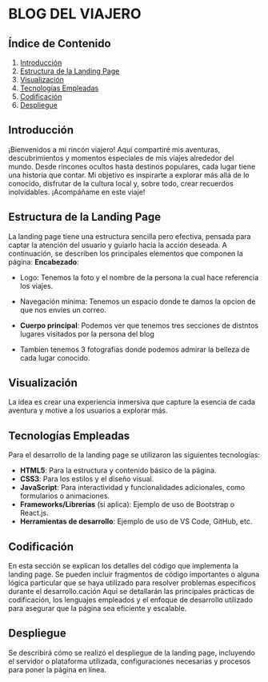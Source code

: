 # BLOG DEL VIAJERO

## Índice de Contenido
1. [Introducción](#introducción)
2. [Estructura de la Landing Page](#estructura-de-la-landing-page)
3. [Visualización](#visualización)
4. [Tecnologías Empleadas](#tecnologías-empleadas)
5. [Codificación](#codificación)
6. [Despliegue](#despliegue)

## Introducción
¡Bienvenidos a mi rincón viajero! Aquí compartiré mis aventuras, descubrimientos y momentos especiales de mis viajes alrededor del mundo. Desde rincones ocultos hasta destinos populares, cada lugar tiene una historia que contar. Mi objetivo es inspirarte a explorar más allá de lo conocido, disfrutar de la cultura local y, sobre todo, crear recuerdos inolvidables. ¡Acompáñame en este viaje!


## Estructura de la Landing Page
La landing page tiene una estructura sencilla pero efectiva, pensada para captar la atención del usuario y guiarlo hacia la acción deseada. A continuación, se describen los principales elementos que componen la página:
 **Encabezado**:
- Logo: Tenemos la foto y el nombre de la persona la cual hace referencia los viajes.
- Navegación mínima: Tenemos un espacio donde te damos la opcion de que nos envies un correo.
 
- **Cuerpo principal**: Podemos ver que tenemos tres secciones de distntos lugares visitados por la persona del blog
- Tambien tenemos 3 fotografias donde podemos admirar la belleza de cada lugar conocido.

## Visualización
 La idea es crear una experiencia inmersiva que capture la esencia de cada aventura y motive a los usuarios a explorar más.

## Tecnologías Empleadas
Para el desarrollo de la landing page se utilizaron las siguientes tecnologías:
- **HTML5**: Para la estructura y contenido básico de la página.
- **CSS3**: Para los estilos y el diseño visual.
- **JavaScript**: Para interactividad y funcionalidades adicionales, como formularios o animaciones.
- **Frameworks/Librerías** (si aplica): Ejemplo de uso de Bootstrap o React.js.
- **Herramientas de desarrollo**: Ejemplo de uso de VS Code, GitHub, etc.

## Codificación
En esta sección se explican los detalles del código que implementa la landing page. Se pueden incluir fragmentos de código importantes o alguna lógica particular que se haya utilizado para resolver problemas específicos durante el desarrollo.cación
Aquí se detallarán las principales prácticas de codificación, los lenguajes empleados y el enfoque de desarrollo utilizado para asegurar que la página sea eficiente y escalable.

## Despliegue
Se describirá cómo se realizó el despliegue de la landing page, incluyendo el servidor o plataforma utilizada, configuraciones necesarias y procesos para poner la página en línea.
